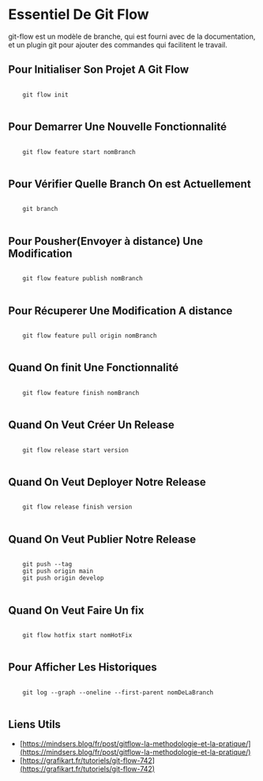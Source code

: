 # Essentiel De Git Flow

git-flow est un modèle de branche, qui est fourni avec de la documentation, et un plugin git pour ajouter des commandes qui facilitent le travail.

## Pour Initialiser Son Projet A Git Flow

<pre>
<code>
	git flow init
</code>
</pre>

## Pour Demarrer Une Nouvelle Fonctionnalité

<pre>
<code>
	git flow feature start nomBranch
</code>
</pre>

## Pour Vérifier Quelle Branch On est Actuellement

<pre>
<code>
	git branch
</code>
</pre>

## Pour Pousher(Envoyer à distance) Une Modification

<pre>
<code>
	git flow feature publish nomBranch
</code>
</pre>

## Pour Récuperer Une Modification A distance

<pre>
<code>
	git flow feature pull origin nomBranch
</code>
</pre>


## Quand On finit Une Fonctionnalité

<pre>
<code>
	git flow feature finish nomBranch
</code>
</pre>

## Quand On Veut Créer Un Release

<pre>
<code>
	git flow release start version
</code>
</pre>

## Quand On Veut Deployer Notre Release 

<pre>
<code>
	git flow release finish version
</code>
</pre>

## Quand On Veut Publier Notre Release 

<pre>
<code>
	git push --tag
	git push origin main
	git push origin develop
</code>
</pre>

## Quand On Veut Faire Un fix

<pre>
<code>
	git flow hotfix start nomHotFix
</code>
</pre>

## Pour Afficher Les Historiques

<pre>
<code>
	git log --graph --oneline --first-parent nomDeLaBranch
</code>
</pre>

## Liens Utils

* [https://mindsers.blog/fr/post/gitflow-la-methodologie-et-la-pratique/](https://mindsers.blog/fr/post/gitflow-la-methodologie-et-la-pratique/)
* [https://grafikart.fr/tutoriels/git-flow-742](https://grafikart.fr/tutoriels/git-flow-742)